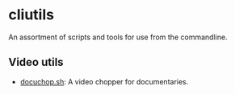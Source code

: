cliutils
===========

An assortment of scripts and tools for use from the commandline.

Video utils
-----------

* [docuchop.sh](doc/docuchop.sh.md): A video chopper for documentaries.


